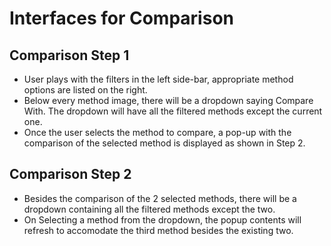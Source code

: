 # Interfaces for Comparison

## Comparison Step 1 
* User plays with the filters in the left side-bar, appropriate method options are listed on the right.
* Below every method image, there will be a dropdown saying Compare With. The dropdown will have all the filtered methods except the current one.
* Once the user selects the method to compare, a pop-up with the comparison of the selected method is displayed as shown in Step 2.

## Comparison Step 2
* Besides the comparison of the 2 selected methods, there will be a dropdown containing all the filtered methods except the two.
* On Selecting a method from the dropdown, the popup contents will refresh to accomodate the third method besides the existing two.
